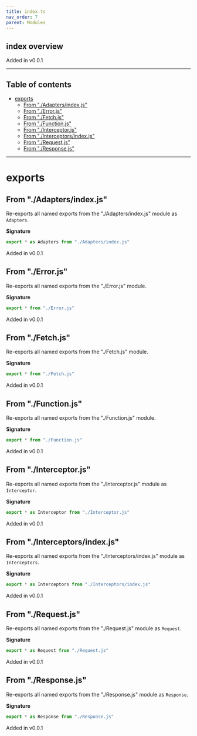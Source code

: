 ```yaml
---
title: index.ts
nav_order: 7
parent: Modules
---
```


## index overview

Added in v0.0.1

---

<h2 class="text-delta">Table of contents</h2>

- [exports](#exports)
  - [From "./Adapters/index.js"](#from-adaptersindexjs)
  - [From "./Error.js"](#from-errorjs)
  - [From "./Fetch.js"](#from-fetchjs)
  - [From "./Function.js"](#from-functionjs)
  - [From "./Interceptor.js"](#from-interceptorjs)
  - [From "./Interceptors/index.js"](#from-interceptorsindexjs)
  - [From "./Request.js"](#from-requestjs)
  - [From "./Response.js"](#from-responsejs)

---

# exports

## From "./Adapters/index.js"

Re-exports all named exports from the "./Adapters/index.js" module as `Adapters`.

**Signature**

```ts
export * as Adapters from "./Adapters/index.js"
```

Added in v0.0.1

## From "./Error.js"

Re-exports all named exports from the "./Error.js" module.

**Signature**

```ts
export * from "./Error.js"
```

Added in v0.0.1

## From "./Fetch.js"

Re-exports all named exports from the "./Fetch.js" module.

**Signature**

```ts
export * from "./Fetch.js"
```

Added in v0.0.1

## From "./Function.js"

Re-exports all named exports from the "./Function.js" module.

**Signature**

```ts
export * from "./Function.js"
```

Added in v0.0.1

## From "./Interceptor.js"

Re-exports all named exports from the "./Interceptor.js" module as `Interceptor`.

**Signature**

```ts
export * as Interceptor from "./Interceptor.js"
```

Added in v0.0.1

## From "./Interceptors/index.js"

Re-exports all named exports from the "./Interceptors/index.js" module as `Interceptors`.

**Signature**

```ts
export * as Interceptors from "./Interceptors/index.js"
```

Added in v0.0.1

## From "./Request.js"

Re-exports all named exports from the "./Request.js" module as `Request`.

**Signature**

```ts
export * as Request from "./Request.js"
```

Added in v0.0.1

## From "./Response.js"

Re-exports all named exports from the "./Response.js" module as `Response`.

**Signature**

```ts
export * as Response from "./Response.js"
```

Added in v0.0.1
